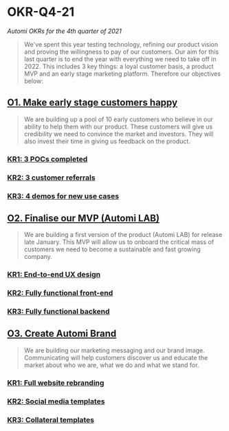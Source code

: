 # OKR-Q4-21
*Automi OKRs for the 4th quarter of 2021*

> We've spent this year testing technology, refining our product vision and proving the willingness to pay of our customers. Our aim for this last quarter is to end the year with everything we need to take off in 2022. This includes 3 key things: a loyal customer basis, a product MVP and an early stage marketing platform. Therefore our objectives below:

## [O1. Make early stage customers happy](https://github.com/automi-team/OKR-Q4-21/milestone/1)
> We are building up a pool of 10 early customers who believe in our ability to help them with our product. These customers will give us credibility we need to convince the market and investors. They will also invest their time in giving us feedback on the product.

### [KR1: 3 POCs completed](https://github.com/automi-team/OKR-Q4-21/projects/2)

### [KR2: 3 customer referrals](https://github.com/automi-team/OKR-Q4-21/projects/3)

### [KR3: 4 demos for new use cases](https://github.com/automi-team/OKR-Q4-21/projects/4)



## [O2. Finalise our MVP (Automi LAB)](https://github.com/automi-team/OKR-Q4-21/milestone/2)
> We are building a first version of the product (Automi LAB) for release late January. This MVP will allow us to onboard the critical mass of customers we need to become a sustainable and fast growing company.

### [KR1: End-to-end UX design](https://github.com/automi-team/OKR-Q4-21/projects/5)

### [KR2: Fully functional front-end](https://github.com/automi-team/OKR-Q4-21/projects/6)

### [KR3: Fully functional backend](https://github.com/automi-team/OKR-Q4-21/projects/7)



## [O3. Create Automi Brand](https://github.com/automi-team/OKR-Q4-21/milestone/3)
> We are building our marketing messaging and our brand image. Communicating will help customers discover us and educate the market about who we are, what we do and what we stand for.

### [KR1: Full website rebranding](https://github.com/automi-team/OKR-Q4-21/projects/8)

### [KR2: Social media templates](https://github.com/automi-team/OKR-Q4-21/projects/9)

### [KR3: Collateral templates](https://github.com/automi-team/OKR-Q4-21/projects/10)
